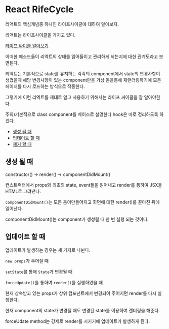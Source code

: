 # React RifeCycle

리액트의 핵심개념중 하나인 라이프사이클에 대하여 알아보자.

리액트는 라이프사이클을 가지고 있다.

[라이프 싸이클 알아보기](https://projects.wojtekmaj.pl/react-lifecycle-methods-diagram/)

어떠한 메소드들이 리엑트의 상태를 읽어들이고 관리하게 되는지에 대한 관계도라고 보면된다.

리엑트는 기본적으로 state를 유지하는 각각의 component에서 state의 변경사항이 생겼을때 해당 변경사항이 있는 component만을 가상 돔을통해 재랜더링하기에 모든 페이지를 다시 로드하는 방식으로 작동한다.

그렇기에 이런 리엑트를 제대로 알고 사용하기 위해서는 라이프 싸이클을 잘 알아야한다.

주의)기본적으로 class component를 베이스로 설명한다
hook은 따로 정리하도록 하겠다.

  - [생성 될 때](#생성-될-때)
  - [업데이트 할 때](#업데이트-할-때)
  - [제거 할 때](#제거-할-때)

## 생성 될 때

constructor() -> render() -> componentDidMount()

컨스트럭터에서 props와 최초의 state, event들을 읽어내고
render를 통하여 JSX을 HTML로 그려낸다.

`componentDidMount()`는 모든 돔이만들어지고 화면에 대한 render()를 끝마친 뒤에 일어난다.

componentDidMount()는 component가 생성될 때 한 번 실행 되는 것이다.

## 업데이트 할 때

업데이트가 발생하는 경우는 세 가지로 나뉜다.

`new props`가 주어질 때

`setState`를 통해 `State`가 변경될 때

`force­Update()`를 통하여 `render()`를 실행하였을 때

현재 상속받고 있는 props가 상위 컴포넌트에서 변경되어 주어지면 render를 다시 실행한다.

현재 component의 state가 변경될 때도 변경된 state를 이용하여 렌더링을 해준다.

forceUdate method는 강제로 render를 시키기에 업데이트가 발생하게 된다.
